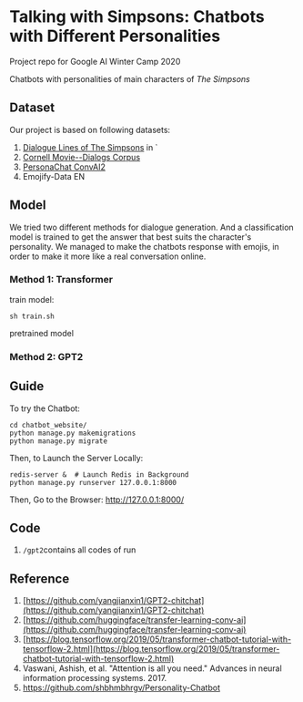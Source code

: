 # Talking with Simpsons: Chatbots with Different Personalities

Project repo for Google AI Winter Camp 2020

Chatbots with personalities of main characters of *The Simpsons*

## Dataset
Our project is based on following datasets:
1. [Dialogue Lines of The Simpsons](https://www.kaggle.com/pierremegret/dialogue-lines-of-the-simpsons) in `
2. [Cornell Movie--Dialogs Corpus](http://www.cs.cornell.edu/~cristian/Cornell_Movie-Dialogs_Corpus.html)
3. [PersonaChat ConvAI2](http://convai.io/#personachat-convai2-dataset)
4. Emojify-Data EN

## Model
We tried two different methods for dialogue generation. And a classification model is trained to get the answer that best suits the character's personality.
We managed to make the chatbots response with emojis, in order to make it more like a real conversation online.

### Method 1: Transformer
train model:
```
sh train.sh
```
pretrained model
### Method 2: GPT2



## Guide
To try the Chatbot:
```
cd chatbot_website/
python manage.py makemigrations
python manage.py migrate
```
Then, to Launch the Server Locally:
```
redis-server &  # Launch Redis in Background
python manage.py runserver 127.0.0.1:8000
```
Then, Go to the Browser: http://127.0.0.1:8000/


## Code
1. ```/gpt2```contains all codes of run

## Reference
1. [https://github.com/yangjianxin1/GPT2-chitchat](https://github.com/yangjianxin1/GPT2-chitchat)
2. [https://github.com/huggingface/transfer-learning-conv-ai](https://github.com/huggingface/transfer-learning-conv-ai)
3. [https://blog.tensorflow.org/2019/05/transformer-chatbot-tutorial-with-tensorflow-2.html](https://blog.tensorflow.org/2019/05/transformer-chatbot-tutorial-with-tensorflow-2.html)
4. Vaswani, Ashish, et al. "Attention is all you need." Advances in neural information processing systems. 2017.
5. https://github.com/shbhmbhrgv/Personality-Chatbot
